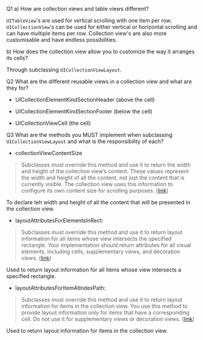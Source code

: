 Q1 a) How are collection views and table views different?

`UITableView`'s are used for vertical scrolling with one item per row. `UICollectionView`'s can be used for either vertical or horizontal scrolling and can have multiple items per row. Collection view's are also more customisable and have endless possibilities.

b) How does the collection view allow you to customize the way it arranges its cells?

Through subclassing `UICollectionViewLayout`.

Q2 What are the different reusable views in a collection view and what are they for?

- UICollectionElementKindSectionHeader
(above the cell)

- UICollectionElementKindSectionFooter
(below the cell)

- UICollectionViewCell
(the cell)

Q3 What are the methods you MUST implement when subclassing `UICollectionViewLayout` and what is the responsibility of each?

- collectionViewContentSize
>Subclasses must override this method and use it to return the width and height of the collection view’s content. These values represent the width and height of all the content, not just the content that is currently visible. The collection view uses this information to configure its own content size for scrolling purposes. ([link](https://developer.apple.com/library/ios/documentation/UIKit/Reference/UICollectionViewLayout_class/#//apple_ref/occ/instm/UICollectionViewLayout/collectionViewContentSize))

To declare teh width and height of all the content that will be presented in the collection view.


- layoutAttributesForElementsInRect:
>Subclasses must override this method and use it to return layout information for all items whose view intersects the specified rectangle. Your implementation should return attributes for all visual elements, including cells, supplementary views, and decoration views. ([link](https://developer.apple.com/library/ios/documentation/UIKit/Reference/UICollectionViewLayout_class/#//apple_ref/occ/instm/UICollectionViewLayout/layoutAttributesForElementsInRect:))

Used to return layout information for all items whose view intersects a specified rectangle.

- layoutAttributesForItemAtIndexPath:
>Subclasses must override this method and use it to return layout information for items in the collection view. You use this method to provide layout information only for items that have a corresponding cell. Do not use it for supplementary views or decoration views. ([link](https://developer.apple.com/library/ios/documentation/UIKit/Reference/UICollectionViewLayout_class/#//apple_ref/occ/instm/UICollectionViewLayout/layoutAttributesForItemAtIndexPath:))

Used to return layout information for items in the collection view.
